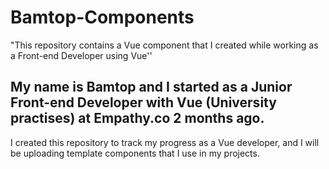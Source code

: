 # Bamtop-Components
"This repository contains a Vue component that I created while working as a Front-end Developer using Vue''
## My name is Bamtop and I started as a Junior Front-end Developer with Vue (University practises) at Empathy.co 2 months ago.
I created this repository to track my progress as a Vue developer, and I will be uploading  template components that I use in my projects.
